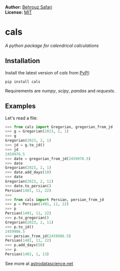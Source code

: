 **Author:** [Behrouz Safari](https://astrodatascience.net//)<br/>
**License:** [MIT](https://opensource.org/licenses/MIT)<br/>

# cals
*A python package for calendrical calculations*


## Installation

Install the latest version of *cals* from [PyPI](https://pypi.org/project/cals/):

    pip install cals

Requirements are *numpy*, *scipy*, *pandas* and *requests*.


## Examples

Let's read a file:

```python
>>> from cals import Gregorian, gregorian_from_jd
>>> g = Gregorian(2023, 2, 1)
>>> g
Gregorian(2023, 2, 1)
>>> jd = g.to_jd()
>>> jd
2459976.5
>>> date = gregorian_from_jd(2459976.5)
>>> date
Gregorian(2023, 2, 1)
>>> date.add_days(10)
>>> date
Gregorian(2023, 2, 11)
>>> date.to_persian()
Persian(1401, 11, 22)
>>> 
>>> from cals import Persian, persian_from_jd
>>> p = Persian(1401, 11, 22)
>>> p
Persian(1401, 11, 22)
>>> p.to_gregorian()
Gregorian(2023, 2, 11)
>>> p.to_jd()
2459986.5
>>> persian_from_jd(2459986.5)
Persian(1401, 11, 22)
>>> p.add_days(50)
>>> p
Persian(1402, 1, 13)
```


See more at [astrodatascience.net](https://astrodatascience.net/)